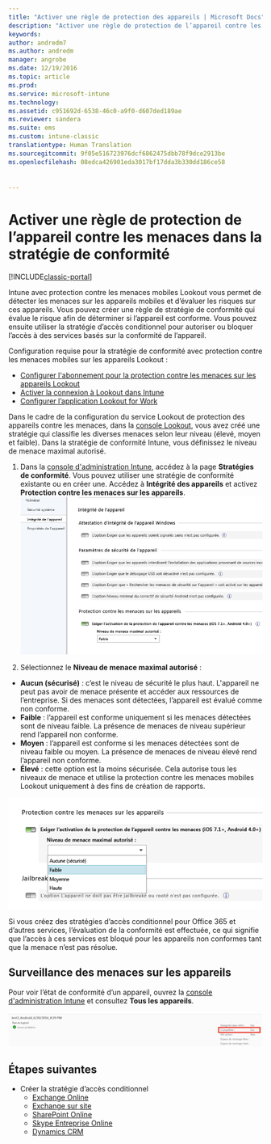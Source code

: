 ```yaml
---
title: "Activer une règle de protection des appareils | Microsoft Docs"
description: "Activer une règle de protection de l’appareil contre les menaces mobiles dans la stratégie de conformité."
keywords: 
author: andredm7
ms.author: andredm
manager: angrobe
ms.date: 12/19/2016
ms.topic: article
ms.prod: 
ms.service: microsoft-intune
ms.technology: 
ms.assetid: c951692d-6538-46c0-a9f0-d607ded189ae
ms.reviewer: sandera
ms.suite: ems
ms.custom: intune-classic
translationtype: Human Translation
ms.sourcegitcommit: 9f05e516723976dcf6862475dbb78f9dce2913be
ms.openlocfilehash: 08edca426901eda3017bf17dda3b330dd186ce58


---
```


# <a name="enable-device-threat-protection-rule-in-the-compliance-policy"></a>Activer une règle de protection de l’appareil contre les menaces dans la stratégie de conformité

[!INCLUDE[classic-portal](../includes/classic-portal.md)]

Intune avec protection contre les menaces mobiles Lookout vous permet de détecter les menaces sur les appareils mobiles et d’évaluer les risques sur ces appareils. Vous pouvez créer une règle de stratégie de conformité qui évalue le risque afin de déterminer si l’appareil est conforme. Vous pouvez ensuite utiliser la stratégie d’accès conditionnel pour autoriser ou bloquer l’accès à des services basés sur la conformité de l’appareil.

Configuration requise pour la stratégie de conformité avec protection contre les menaces mobiles sur les appareils Lookout :

- [Configurer l'abonnement pour la protection contre les menaces sur les appareils Lookout](set-up-your-subscription-with-lookout-mtp.md)
- [Activer la connexion à Lookout dans Intune](enable-lookout-mtp-connection-in-intune.md)
- [Configurer l’application Lookout for Work](configure-and-deploy-lookout-for-work-apps.md)

Dans le cadre de la configuration du service Lookout de protection des appareils contre les menaces, dans la [console Lookout](https://aad.lookout.com), vous avez créé une stratégie qui classifie les diverses menaces selon leur niveau (élevé, moyen et faible). Dans la stratégie de conformité Intune, vous définissez le niveau de menace maximal autorisé.

1. Dans la [console d'administration Intune](https://manage.microsoft.com), accédez à la page **Stratégies de conformité**. Vous pouvez utiliser une stratégie de conformité existante ou en créer une. Accédez à **Intégrité des appareils** et activez **Protection contre les menaces sur les appareils**.
  ![capture d’écran montrant la configuration de la règle de protection de l’appareil contre les menaces dans ](../media/mtp/mtp-compliance-policy-rule.png)

2. Sélectionnez le **Niveau de menace maximal autorisé** :
  * **Aucun (sécurisé)** : c’est le niveau de sécurité le plus haut.  L'appareil ne peut pas avoir de menace présente et accéder aux ressources de l’entreprise.  Si des menaces sont détectées, l’appareil est évalué comme non conforme.  
  * **Faible** : l’appareil est conforme uniquement si les menaces détectées sont de niveau faible. La présence de menaces de niveau supérieur rend l’appareil non conforme.
  * **Moyen** : l’appareil est conforme si les menaces détectées sont de niveau faible ou moyen. La présence de menaces de niveau élevé rend l’appareil non conforme.
  * **Élevé** : cette option est la moins sécurisée. Cela autorise tous les niveaux de menace et utilise la protection contre les menaces mobiles Lookout uniquement à des fins de création de rapports.

![capture d’écran montrant l’option de niveau de menace pour configurer la règle de protection de l’appareil contre les menaces](../media/mtp/mtp-compliance-policy-setting.png)

Si vous créez des stratégies d’accès conditionnel pour Office 365 et d’autres services, l’évaluation de la conformité est effectuée, ce qui signifie que l’accès à ces services est bloqué pour les appareils non conformes tant que la menace n’est pas résolue.

## <a name="monitor-device-threats"></a>Surveillance des menaces sur les appareils
Pour voir l’état de conformité d’un appareil, ouvrez la [console d'administration Intune](https://manage.microsoft.com) et consultez **Tous les appareils**.

![capture d’écran de la page Appareils dans la console Administrateur Intune montrant l’état de conformité d’un appareil](../media/mtp/mtp-device-status-intune-console.png)

## <a name="next-steps"></a>Étapes suivantes
* Créer la stratégie d’accès conditionnel
  * [Exchange Online](restrict-access-to-exchange-online-with-microsoft-intune.md)
  * [Exchange sur site](restrict-access-to-exchange-onpremises-with-microsoft-intune.md)
  * [SharePoint Online](restrict-access-to-sharepoint-online-with-microsoft-intune.md)
  * [Skype Entreprise Online](restrict-access-to-skype-for-business-online-with-microsoft-intune.md)
  * [Dynamics CRM](restrict-access-to-dynamics-crm-online-with-microsoft-intune.md)



<!--HONumber=Jan17_HO4-->


